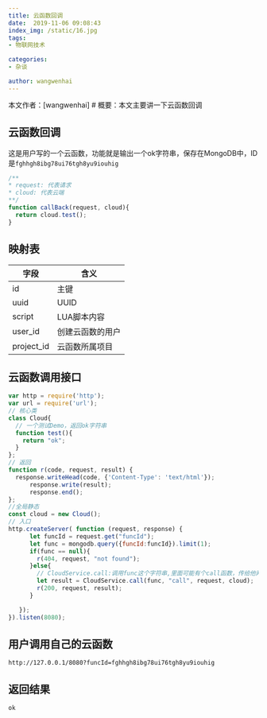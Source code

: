 ```yaml
---
title: 云函数回调
date:  2019-11-06 09:08:43
index_img: /static/16.jpg
tags:
- 物联网技术

categories:
- 杂谈

author: wangwenhai
---
```

本文作者：[wangwenhai] # 概要：本文主要讲一下云函数回调
<!-- more -->

## 云函数回调

这是用户写的一个云函数，功能就是输出一个ok字符串，保存在MongoDB中，ID是`fghhgh8ibg78ui76tgh8yu9iouhig`

```js
/**
* request: 代表请求
* cloud: 代表云端
**/
function callBack(request, cloud){
  return cloud.test();
}
```



## 映射表

| 字段       | 含义             |
| ---------- | ---------------- |
| id         | 主键             |
| uuid       | UUID             |
| script     | LUA脚本内容      |
| user_id    | 创建云函数的用户 |
| project_id | 云函数所属项目   |

## 云函数调用接口

```js
var http = require('http');
var url = require('url');
// 核心类
class Cloud{
  // 一个测试Demo，返回ok字符串
  function test(){
    return "ok";
  }
};
// 返回
function r(code, request, result) {
  response.writeHead(code, {'Content-Type': 'text/html'});
      response.write(result);
      response.end();
};
//全局静态
const cloud = new Cloud();
// 入口
http.createServer( function (request, response) {
      let funcId = request.get("funcId");
      let func = mongodb.query({funcId:funcId}).limit(1);
      if(func == null){
        r(404, request, "not found");
      }else{
        // CloudService.call:调用func这个字符串,里面可能有个call函数，传给他两个参数
        let result = CloudService.call(func, "call", request, cloud);
        r(200, request, result);
      }

   });
}).listen(8080);
```

## 用户调用自己的云函数

```shell
http://127.0.0.1/8080?funcId=fghhgh8ibg78ui76tgh8yu9iouhig
```

## 返回结果

```
ok
```
